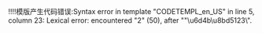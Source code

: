 !!!!模版产生代码错误:Syntax error in template "CODETEMPL_en_US" in line 5, column 23:
Lexical error: encountered "2" (50), after "\"\u6d4b\u8bd5123\\".